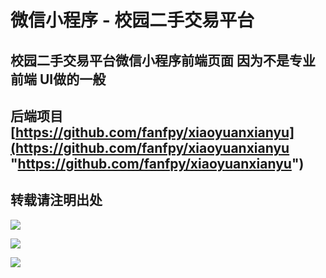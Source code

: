 # 微信小程序 - 校园二手交易平台 

## 校园二手交易平台微信小程序前端页面 因为不是专业前端 UI做的一般 

## 后端项目 [https://github.com/fanfpy/xiaoyuanxianyu](https://github.com/fanfpy/xiaoyuanxianyu "https://github.com/fanfpy/xiaoyuanxianyu")

## 转载请注明出处

![](https://fanfpy-img.oss-cn-beijing.aliyuncs.com/18-6-13/48690444.jpg)


![](https://fanfpy-img.oss-cn-beijing.aliyuncs.com/18-6-13/31054093.jpg)


![](https://fanfpy-img.oss-cn-beijing.aliyuncs.com/18-6-13/94686500.jpg)
